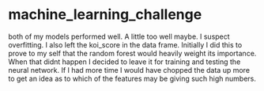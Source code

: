 # machine_learning_challenge

both of my models performed well. A little too well maybe. I suspect overfitting. 
I also left the koi_score in the data frame. Initially I did this to prove to my self that
the random forest would heavily weight its importance. When that didnt happen I decided to 
leave it for training and testing the neural network. If I had more time I would have 
chopped the data up more to get an idea as to which of the features may be giving such high
numbers. 
